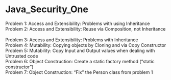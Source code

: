 # Java_Security_One

Problem 1: Access and Extensibility: Problems with using Inheritance <br/>
Problem 2: Access and Extensibility: Reuse via Composition, not Inheritance<br/><br/>
Problem 3: Access and Extensibility: Problems with Inheritance<br/>
Problem 4: Mutability: Copying objects by Cloning and via Copy Constructor<br/>
Problem 5: Mutability: Copy Input and Output values when dealing with Untrusted code<br/>
Problem 6: Object Construction: Create a static factory method (“static constructor”)<br/>
Problem 7: Object Construction: “Fix” the Person class from problem 1
